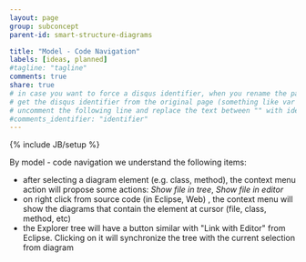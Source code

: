 ```yaml
---
layout: page
group: subconcept
parent-id: smart-structure-diagrams

title: "Model - Code Navigation"
labels: [ideas, planned]
#tagline: "tagline"
comments: true
share: true
# in case you want to force a disqus identifier, when you rename the page
# get the disqus identifier from the original page (something like var disqus_identifier = 'ident';),
# uncomment the following line and replace the text between "" with ident
#comments_identifier: "identifier"
---
```

{% include JB/setup %}

By model  - code navigation we understand the following items:

* after selecting a diagram element (e.g. class, method), the context menu action will propose some actions: *Show file in tree*, *Show file in editor*
* on right click from source code (in Eclipse, Web) , the context menu will show the diagrams that contain the element at cursor (file, class, method, etc)
* the Explorer tree will have a button similar with "Link with Editor" from Eclipse. Clicking on it will synchronize the tree with the current selection from diagram
 

